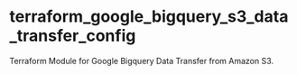 # terraform_google_bigquery_s3_data_transfer_config

Terraform Module for Google Bigquery Data Transfer from Amazon S3.